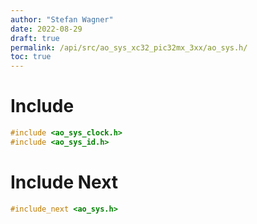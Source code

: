 ```yaml
---
author: "Stefan Wagner"
date: 2022-08-29
draft: true
permalink: /api/src/ao_sys_xc32_pic32mx_3xx/ao_sys.h/
toc: true
---
```


# Include

```c
#include <ao_sys_clock.h>
#include <ao_sys_id.h>
```

# Include Next

```c
#include_next <ao_sys.h>
```
